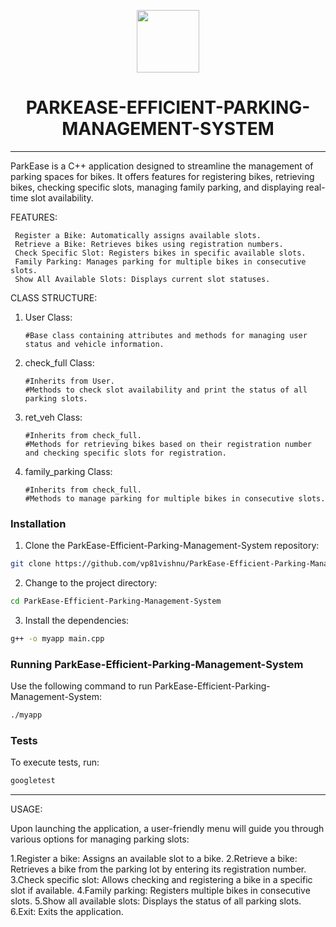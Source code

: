 <p align="center">
  <img src="https://cdn-icons-png.flaticon.com/512/6295/6295417.png" width="100" />
</p>
<p align="center">
    <h1 align="center">PARKEASE-EFFICIENT-PARKING-MANAGEMENT-SYSTEM</h1>

<hr>



ParkEase is a C++ application designed to streamline the management of parking spaces for bikes. It offers features for registering bikes, retrieving bikes, checking specific slots, managing family parking, and displaying real-time slot availability.




FEATURES:         

     Register a Bike: Automatically assigns available slots.
     Retrieve a Bike: Retrieves bikes using registration numbers.
     Check Specific Slot: Registers bikes in specific available slots.
     Family Parking: Manages parking for multiple bikes in consecutive slots.
     Show All Available Slots: Displays current slot statuses.




CLASS STRUCTURE:

1. User Class:


       #Base class containing attributes and methods for managing user status and vehicle information.
2. check_full Class:


       #Inherits from User.
       #Methods to check slot availability and print the status of all parking slots.
3. ret_veh Class:


       #Inherits from check_full.
       #Methods for retrieving bikes based on their registration number and checking specific slots for registration.
4. family_parking Class:


       #Inherits from check_full.
       #Methods to manage parking for multiple bikes in consecutive slots.





###  Installation

1. Clone the ParkEase-Efficient-Parking-Management-System repository:

```sh
git clone https://github.com/vp81vishnu/ParkEase-Efficient-Parking-Management-System
```

2. Change to the project directory:

```sh
cd ParkEase-Efficient-Parking-Management-System
```

3. Install the dependencies:

```sh
g++ -o myapp main.cpp
```

###  Running ParkEase-Efficient-Parking-Management-System

Use the following command to run ParkEase-Efficient-Parking-Management-System:

```sh
./myapp
```

###  Tests

To execute tests, run:

```sh
googletest
```

---

USAGE:

Upon launching the application, a user-friendly menu will guide you through various options for managing parking slots:

1.Register a bike: Assigns an available slot to a bike.
2.Retrieve a bike: Retrieves a bike from the parking lot by entering its registration number.
3.Check specific slot: Allows checking and registering a bike in a specific slot if available.
4.Family parking: Registers multiple bikes in consecutive slots.
5.Show all available slots: Displays the status of all parking slots.
6.Exit: Exits the application.


